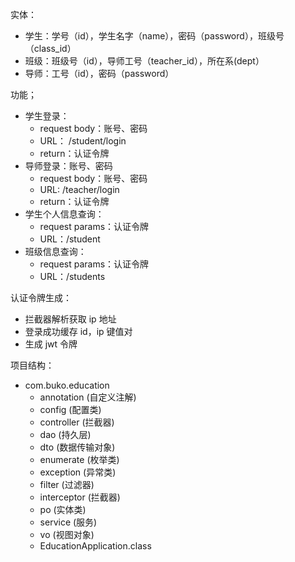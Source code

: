 实体：
- 学生：学号（id），学生名字（name），密码（password），班级号（class_id）
- 班级：班级号（id），导师工号（teacher_id），所在系(dept）
- 导师：工号（id），密码（password）

功能；
- 学生登录：
    - request body：账号、密码
    - URL： /student/login
    - return：认证令牌
- 导师登录：账号、密码
    - request body：账号、密码
    - URL: /teacher/login
    - return：认证令牌
- 学生个人信息查询：
    - request params：认证令牌
    - URL：/student
- 班级信息查询：
    - request params：认证令牌
    - URL：/students
  
认证令牌生成：
- 拦截器解析获取 ip 地址
- 登录成功缓存 id，ip 键值对
- 生成 jwt 令牌

项目结构：    
- com.buko.education
    - annotation (自定义注解)
    - config (配置类)
    - controller (拦截器)
    - dao (持久层)
    - dto (数据传输对象)
    - enumerate (枚举类)
    - exception (异常类)
    - filter (过滤器)
    - interceptor (拦截器)
    - po (实体类)
    - service (服务)
    - vo (视图对象)
    - EducationApplication.class
